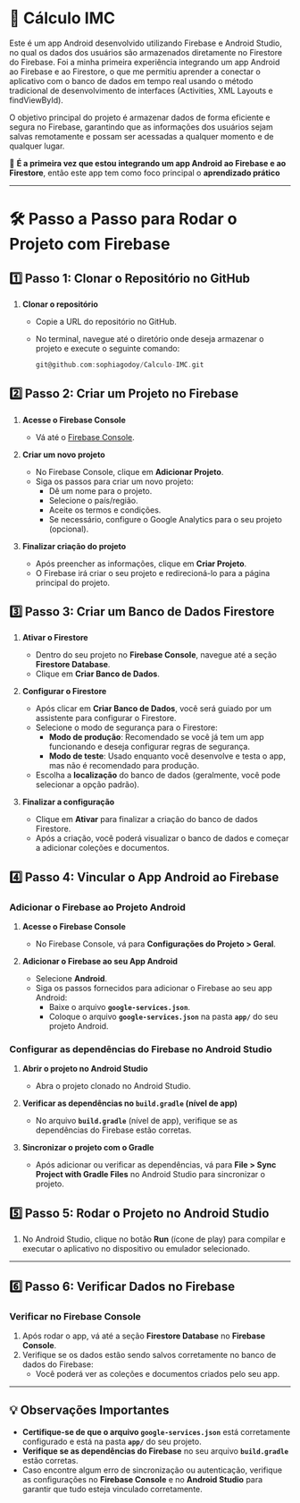# 💖 Cálculo IMC

Este é um app Android desenvolvido utilizando Firebase e Android Studio, no qual os dados dos usuários são armazenados diretamente no Firestore do Firebase. Foi a minha primeira experiência integrando um app Android ao Firebase e ao Firestore, o que me permitiu aprender a conectar o aplicativo com o banco de dados em tempo real usando o método tradicional de desenvolvimento de interfaces (Activities, XML Layouts e findViewById).

O objetivo principal do projeto é armazenar dados de forma eficiente e segura no Firebase, garantindo que as informações dos usuários sejam salvas remotamente e possam ser acessadas a qualquer momento e de qualquer lugar.

📌 **É a primeira vez que estou integrando um app Android ao Firebase e ao Firestore**, então este app tem como foco principal o **aprendizado prático**

---

# 🛠️ Passo a Passo para Rodar o Projeto com Firebase

## 1️⃣ Passo 1: Clonar o Repositório no GitHub

1. **Clonar o repositório**
   - Copie a URL do repositório no GitHub.
   - No terminal, navegue até o diretório onde deseja armazenar o projeto e execute o seguinte comando:

     ```gradle
     git@github.com:sophiagodoy/Calculo-IMC.git
     ```

## 2️⃣ Passo 2: Criar um Projeto no Firebase

1. **Acesse o Firebase Console**
   - Vá até o [Firebase Console](https://console.firebase.google.com/).

2. **Criar um novo projeto**
   - No Firebase Console, clique em **Adicionar Projeto**.
   - Siga os passos para criar um novo projeto:
     - Dê um nome para o projeto.
     - Selecione o país/região.
     - Aceite os termos e condições.
     - Se necessário, configure o Google Analytics para o seu projeto (opcional).

3. **Finalizar criação do projeto**
   - Após preencher as informações, clique em **Criar Projeto**.
   - O Firebase irá criar o seu projeto e redirecioná-lo para a página principal do projeto.

## 3️⃣ Passo 3: Criar um Banco de Dados Firestore

1. **Ativar o Firestore**
   - Dentro do seu projeto no **Firebase Console**, navegue até a seção **Firestore Database**.
   - Clique em **Criar Banco de Dados**.

2. **Configurar o Firestore**
   - Após clicar em **Criar Banco de Dados**, você será guiado por um assistente para configurar o Firestore.
   - Selecione o modo de segurança para o Firestore:
     - **Modo de produção**: Recomendado se você já tem um app funcionando e deseja configurar regras de segurança.
     - **Modo de teste**: Usado enquanto você desenvolve e testa o app, mas não é recomendado para produção.
   - Escolha a **localização** do banco de dados (geralmente, você pode selecionar a opção padrão).
   
3. **Finalizar a configuração**
   - Clique em **Ativar** para finalizar a criação do banco de dados Firestore.
   - Após a criação, você poderá visualizar o banco de dados e começar a adicionar coleções e documentos.

## 4️⃣ Passo 4: Vincular o App Android ao Firebase

### Adicionar o Firebase ao Projeto Android

1. **Acesse o Firebase Console**
   - No Firebase Console, vá para **Configurações do Projeto > Geral**.

2. **Adicionar o Firebase ao seu App Android**
   - Selecione **Android**.
   - Siga os passos fornecidos para adicionar o Firebase ao seu app Android:
     - Baixe o arquivo **`google-services.json`**.
     - Coloque o arquivo **`google-services.json`** na pasta **`app/`** do seu projeto Android.

### Configurar as dependências do Firebase no Android Studio

1. **Abrir o projeto no Android Studio**
   - Abra o projeto clonado no Android Studio.

2. **Verificar as dependências no `build.gradle` (nível de app)**
   - No arquivo **`build.gradle`** (nível de app), verifique se as dependências do Firebase estão corretas.

3. **Sincronizar o projeto com o Gradle**
   - Após adicionar ou verificar as dependências, vá para **File > Sync Project with Gradle Files** no Android Studio para sincronizar o projeto.

## 5️⃣ Passo 5: Rodar o Projeto no Android Studio

1. No Android Studio, clique no botão **Run** (ícone de play) para compilar e executar o aplicativo no dispositivo ou emulador selecionado.

---

## 6️⃣ Passo 6: Verificar Dados no Firebase

### Verificar no Firebase Console

1. Após rodar o app, vá até a seção **Firestore Database** no **Firebase Console**.
2. Verifique se os dados estão sendo salvos corretamente no banco de dados do Firebase:
   - Você poderá ver as coleções e documentos criados pelo seu app.

---

## 💡 Observações Importantes

- **Certifique-se de que o arquivo `google-services.json`** está corretamente configurado e está na pasta **`app/`** do seu projeto.
- **Verifique se as dependências do Firebase** no seu arquivo **`build.gradle`** estão corretas.
- Caso encontre algum erro de sincronização ou autenticação, verifique as configurações no **Firebase Console** e no **Android Studio** para garantir que tudo esteja vinculado corretamente.
